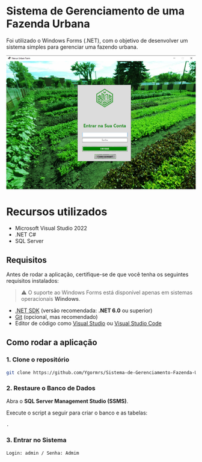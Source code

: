 # Sistema de Gerenciamento de uma Fazenda Urbana

Foi utilizado o Windows Forms (.NET), com o objetivo de desenvolver um sistema simples para gerenciar uma fazendo urbana.

<img src = "https://github.com/Ygormrs/Sistema-de-Gerenciamento-Fazenda-Urbana/blob/main/SistemaGerenciamentoFazendaUrbana/Resources/TelaMenu.png" alt = "Menu">

# Recursos utilizados

- Microsoft Visual Studio 2022
- .NET C#
- SQL Server

## Requisitos

Antes de rodar a aplicação, certifique-se de que você tenha os seguintes requisitos instalados:

> ⚠️ O suporte ao Windows Forms está disponível apenas em sistemas operacionais **Windows**.

- [.NET SDK](https://dotnet.microsoft.com/en-us/download) (versão recomendada: **.NET 6.0** ou superior)
- [Git](https://git-scm.com/) (opcional, mas recomendado)
- Editor de código como [Visual Studio](https://visualstudio.microsoft.com/) ou [Visual Studio Code](https://code.visualstudio.com/)

## Como rodar a aplicação

### 1. Clone o repositório

```bash
git clone https://github.com/Ygormrs/Sistema-de-Gerenciamento-Fazenda-Urbana.git
```

### 2. Restaure o Banco de Dados

Abra o **SQL Server Management Studio (SSMS)**.

Execute o script a seguir para criar o banco e as tabelas:

```sql
.
```

### 3. Entrar no Sistema
```Login e Senha
Login: admin / Senha: Admim
```
